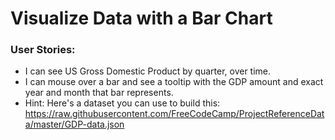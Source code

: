 # Visualize Data with a Bar Chart

### User Stories:
  - I can see US Gross Domestic Product by quarter, over time.
  - I can mouse over a bar and see a tooltip with the GDP amount and exact year and month that bar represents.
  - Hint: Here's a dataset you can use to build this: https://raw.githubusercontent.com/FreeCodeCamp/ProjectReferenceData/master/GDP-data.json

